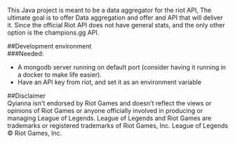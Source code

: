 This Java project is meant to be a data aggregator for the riot API, The ultimate
goal is to offer Data aggregation and offer and API that will deliver it. 
Since the official Riot API does not have general stats, and the only other option
is the champions.gg API.

##Development environment  
###Needed:
 * A mongodb server running on default port (consider having it running in a docker to make life easier).
 * Have an API key from riot, and set it as an environment variable
 
 
 ##Disclaimer  
 Qyianna isn't endorsed by Riot Games and doesn't reflect the views or opinions of Riot Games or anyone officially
 involved in producing or managing League of Legends. League of Legends and Riot Games are trademarks or registered
 trademarks of Riot Games, Inc. League of Legends © Riot Games, Inc.